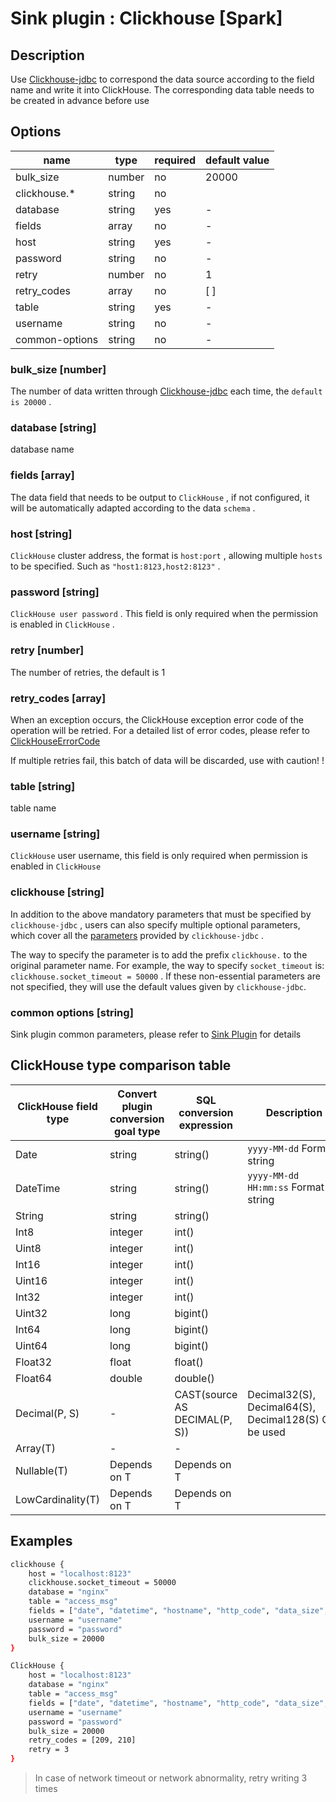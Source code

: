 # Sink plugin : Clickhouse [Spark]

## Description

Use [Clickhouse-jdbc](https://github.com/ClickHouse/clickhouse-jdbc) to correspond the data source according to the field name and write it into ClickHouse. The corresponding data table needs to be created in advance before use

## Options

| name           | type   | required | default value |
| -------------- | ------ | -------- | ------------- |
| bulk_size      | number | no       | 20000         |
| clickhouse.*   | string | no       |               |
| database       | string | yes      | -             |
| fields         | array  | no       | -             |
| host           | string | yes      | -             |
| password       | string | no       | -             |
| retry          | number | no       | 1             |
| retry_codes    | array  | no       | [ ]           |
| table          | string | yes      | -             |
| username       | string | no       | -             |
| common-options | string | no       | -             |

### bulk_size [number]

The number of data written through [Clickhouse-jdbc](https://github.com/ClickHouse/clickhouse-jdbc) each time, the `default is 20000` .

### database [string]

database name

### fields [array]

The data field that needs to be output to `ClickHouse` , if not configured, it will be automatically adapted according to the data `schema` .

### host [string]

`ClickHouse` cluster address, the format is `host:port` , allowing multiple `hosts` to be specified. Such as `"host1:8123,host2:8123"` .

### password [string]

`ClickHouse user password` . This field is only required when the permission is enabled in `ClickHouse` .

### retry [number]

The number of retries, the default is 1

### retry_codes [array]

When an exception occurs, the ClickHouse exception error code of the operation will be retried. For a detailed list of error codes, please refer to [ClickHouseErrorCode](https://github.com/ClickHouse/clickhouse-jdbc/blob/master/clickhouse-jdbc/src/main/java/ru/yandex/clickhouse/except/ClickHouseErrorCode.java)

If multiple retries fail, this batch of data will be discarded, use with caution! !

### table [string]

table name

### username [string]

`ClickHouse` user username, this field is only required when permission is enabled in `ClickHouse`

### clickhouse [string]

In addition to the above mandatory parameters that must be specified by `clickhouse-jdbc` , users can also specify multiple optional parameters, which cover all the [parameters](https://github.com/ClickHouse/clickhouse-jdbc/blob/master/clickhouse-jdbc/src/main/java/ru/yandex/clickhouse/settings/ClickHouseProperties.java) provided by `clickhouse-jdbc` .

The way to specify the parameter is to add the prefix `clickhouse.` to the original parameter name. For example, the way to specify `socket_timeout` is: `clickhouse.socket_timeout = 50000` . If these non-essential parameters are not specified, they will use the default values given by `clickhouse-jdbc`.

### common options [string]

Sink plugin common parameters, please refer to [Sink Plugin](./sink-plugin.md) for details

## ClickHouse type comparison table

| ClickHouse field type | Convert plugin conversion goal type | SQL conversion expression     | Description                                           |
| --------------------- | ----------------------------------- | ----------------------------- | ----------------------------------------------------- |
| Date                  | string                              | string()                      | `yyyy-MM-dd` Format string                            |
| DateTime              | string                              | string()                      | `yyyy-MM-dd HH:mm:ss` Format string                   |
| String                | string                              | string()                      |                                                       |
| Int8                  | integer                             | int()                         |                                                       |
| Uint8                 | integer                             | int()                         |                                                       |
| Int16                 | integer                             | int()                         |                                                       |
| Uint16                | integer                             | int()                         |                                                       |
| Int32                 | integer                             | int()                         |                                                       |
| Uint32                | long                                | bigint()                      |                                                       |
| Int64                 | long                                | bigint()                      |                                                       |
| Uint64                | long                                | bigint()                      |                                                       |
| Float32               | float                               | float()                       |                                                       |
| Float64               | double                              | double()                      |                                                       |
| Decimal(P, S)         | -                                   | CAST(source AS DECIMAL(P, S)) | Decimal32(S), Decimal64(S), Decimal128(S) Can be used |
| Array(T)              | -                                   | -                             |                                                       |
| Nullable(T)           | Depends on T                        | Depends on T                  |                                                       |
| LowCardinality(T)     | Depends on T                        | Depends on T                  |                                                       |

## Examples

```bash
clickhouse {
    host = "localhost:8123"
    clickhouse.socket_timeout = 50000
    database = "nginx"
    table = "access_msg"
    fields = ["date", "datetime", "hostname", "http_code", "data_size", "ua", "request_time"]
    username = "username"
    password = "password"
    bulk_size = 20000
}
```

```bash
ClickHouse {
    host = "localhost:8123"
    database = "nginx"
    table = "access_msg"
    fields = ["date", "datetime", "hostname", "http_code", "data_size", "ua", "request_time"]
    username = "username"
    password = "password"
    bulk_size = 20000
    retry_codes = [209, 210]
    retry = 3
}
```

> In case of network timeout or network abnormality, retry writing 3 times
